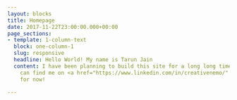 ```yaml
---
layout: blocks
title: Homepage
date: 2017-11-22T23:00:00.000+00:00
page_sections:
- template: 1-column-text
  block: one-column-1
  slug: responsive
  headline: Hello World! My name is Tarun Jain
  content: I have been planning to build this site for a long long time! <br><br>You
    can find me on <a href="https://www.linkedin.com/in/creativenemo/" title="">LinkedIn</a>
    for now!

---
```

